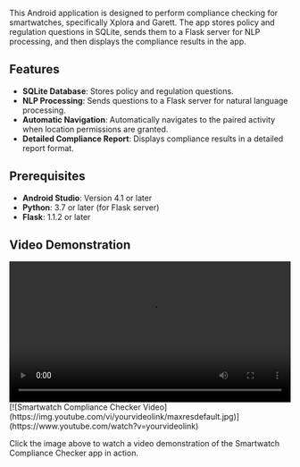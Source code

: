
This Android application is designed to perform compliance checking for smartwatches, specifically Xplora and Garett. The app stores policy and regulation questions in SQLite, sends them to a Flask server for NLP processing, and then displays the compliance results in the app.

## Features

- **SQLite Database**: Stores policy and regulation questions.
- **NLP Processing**: Sends questions to a Flask server for natural language processing.
- **Automatic Navigation**: Automatically navigates to the paired activity when location permissions are granted.
- **Detailed Compliance Report**: Displays compliance results in a detailed report format.

## Prerequisites

- **Android Studio**: Version 4.1 or later
- **Python**: 3.7 or later (for Flask server)
- **Flask**: 1.1.2 or later

## Video Demonstration
<video width="100%" controls>
  <source src="compliance_check_app.mp4" type="video/mp4">
</video>
[![Smartwatch Compliance Checker Video](https://img.youtube.com/vi/yourvideolink/maxresdefault.jpg)](https://www.youtube.com/watch?v=yourvideolink)

Click the image above to watch a video demonstration of the Smartwatch Compliance Checker app in action.

